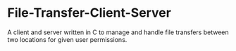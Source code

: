 # File-Transfer-Client-Server
A client and server written in C to manage and handle file transfers between two locations for given user permissions.
